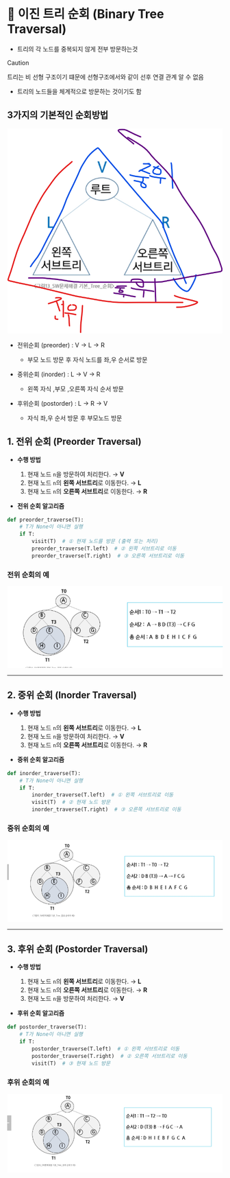 # 🌳 이진 트리 순회 (Binary Tree Traversal)

- 트리의 각 노드를 중복되지 않게 전부 방문하는것

> [!CAUTION]
> 트리는 비 선형 구조이기 떄문에 선형구조에서와 같이 선후 연결 관계 알 수 없음

- 트리의 노드들을 체계적으로 방문하는 것이기도 함

## 3가지의 기본적인 순회방법

![img.png](img_3/img.png)

- 전위순회 (preorder) : V -> L -> R
    - 부모 노드 방문 후 자식 노드를 좌,우 순서로 방문

- 중위순회 (inorder) : L -> V -> R
    - 왼쪽 자식 ,부모 ,오른쪽 자식 순서 방문

- 후위순회 (postorder) : L -> R -> V
    - 자식 좌,우 순서 방문 후 부모노드 방문

## 1. 전위 순회 (Preorder Traversal)

* **수행 방법**

    1. 현재 노드 `n`을 방문하여 처리한다. → **V**
    2. 현재 노드 `n`의 **왼쪽 서브트리**로 이동한다. → **L**
    3. 현재 노드 `n`의 **오른쪽 서브트리**로 이동한다. → **R**

* **전위 순회 알고리즘**

```python
def preorder_traverse(T):
    # T가 None이 아니면 실행
    if T:
        visit(T)  # ① 현재 노드를 방문 (출력 또는 처리)
        preorder_traverse(T.left)  # ② 왼쪽 서브트리로 이동
        preorder_traverse(T.right)  # ③ 오른쪽 서브트리로 이동
```

### 전위 순회의 예

![img_1.png](img_3/img_1.png)

---

## 2. 중위 순회 (Inorder Traversal)

* **수행 방법**

    1. 현재 노드 `n`의 **왼쪽 서브트리**로 이동한다. → **L**
    2. 현재 노드 `n`을 방문하여 처리한다. → **V**
    3. 현재 노드 `n`의 **오른쪽 서브트리**로 이동한다. → **R**

* **중위 순회 알고리즘**

```python
def inorder_traverse(T):
    # T가 None이 아니면 실행
    if T:
        inorder_traverse(T.left)  # ① 왼쪽 서브트리로 이동
        visit(T)  # ② 현재 노드 방문
        inorder_traverse(T.right)  # ③ 오른쪽 서브트리로 이동
```

### 중위 순회의 예

![img_2.png](img_3/img_2.png)

---

## 3. 후위 순회 (Postorder Traversal)

* **수행 방법**

    1. 현재 노드 `n`의 **왼쪽 서브트리**로 이동한다. → **L**
    2. 현재 노드 `n`의 **오른쪽 서브트리**로 이동한다. → **R**
    3. 현재 노드 `n`을 방문하여 처리한다. → **V**

* **후위 순회 알고리즘**

```python
def postorder_traverse(T):
    # T가 None이 아니면 실행
    if T:
        postorder_traverse(T.left)  # ① 왼쪽 서브트리로 이동
        postorder_traverse(T.right)  # ② 오른쪽 서브트리로 이동
        visit(T)  # ③ 현재 노드 방문
```

### 후위 순회의 예

![img_3.png](img_3/img_3.png)
